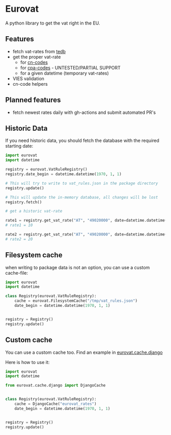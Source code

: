 # Eurovat

A python library to get the vat right in the EU.

## Features

* fetch vat-rates from [tedb](https://ec.europa.eu/taxation_customs/tedb/vatSearchForm.html)
* get the proper vat-rate
    - for [cn-codes](https://ec.europa.eu/taxation_customs/business/calculation-customs-duties/customs-tariff/combined-nomenclature_en)
    - for [cpa-codes](https://ec.europa.eu/eurostat/web/cpa/cpa-2008) - UNTESTED/PARTIAL SUPPORT
    - for a given datetime (temporary vat-rates)
* VIES validation
* cn-code helpers

## Planned features

* fetch newest rates daily with gh-actions and submit automated PR's

## Historic Data

If you need historic data, you should fetch the database with the required starting date:

``` python
import eurovat
import datetime

registry = eurovat.VatRuleRegistry()
registry.date_begin = datetime.datetime(1970, 1, 1)

# This will try to write to vat_rules.json in the package directory
registry.update()

# This will update the in-memory database, all changes will be lost
registry.fetch()

# get a historic vat-rate

rate1 = registry.get_vat_rate("AT", "49020000", date=datetime.datetime(year=2019, month=10, day=5))
# rate1 = 10

rate2 = registry.get_vat_rate("AT", "49020000", date=datetime.datetime(year=2016, month=10, day=5))
# rate2 = 20
```

## Filesystem cache

when writing to package data is not an option, you can use a custom cache-file:

``` python
import eurovat
import datetime

class Registry(eurovat.VatRuleRegistry):
    cache = eurovat.FilesystemCache("/tmp/vat_rules.json")
    date_begin = datetime.datetime(1970, 1, 1)


registry = Registry()
registry.update()

```

## Custom cache

You can use a custom cache too.
Find an example in [eurovat.cache.django](eurovat/cache/django.py)

Here is how to use it:

``` python
import eurovat
import datetime

from eurovat.cache.django import DjangoCache


class Registry(eurovat.VatRuleRegistry):
    cache = DjangoCache("eurovat_rates")
    date_begin = datetime.datetime(1970, 1, 1)


registry = Registry()
registry.update()

```
